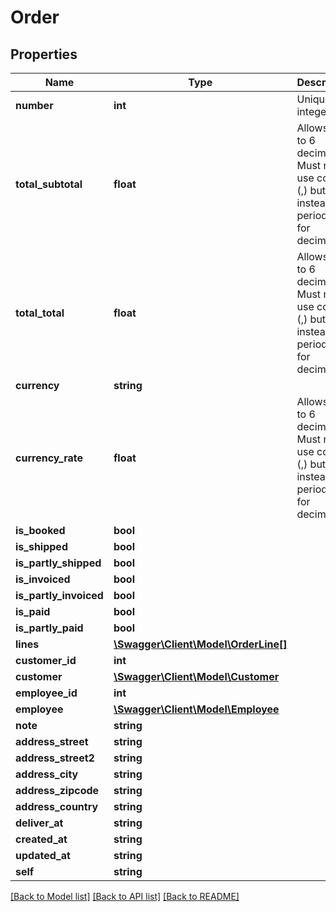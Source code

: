 # Order

## Properties
Name | Type | Description | Notes
------------ | ------------- | ------------- | -------------
**number** | **int** | Unique integer | [optional] 
**total_subtotal** | **float** | Allows up to 6 decimals. Must not use comma (,) but instead a period (.) for decimals. | [optional] 
**total_total** | **float** | Allows up to 6 decimals. Must not use comma (,) but instead a period (.) for decimals. | [optional] 
**currency** | **string** |  | [optional] 
**currency_rate** | **float** | Allows up to 6 decimals. Must not use comma (,) but instead a period (.) for decimals. | [optional] 
**is_booked** | **bool** |  | [optional] 
**is_shipped** | **bool** |  | [optional] 
**is_partly_shipped** | **bool** |  | [optional] 
**is_invoiced** | **bool** |  | [optional] 
**is_partly_invoiced** | **bool** |  | [optional] 
**is_paid** | **bool** |  | [optional] 
**is_partly_paid** | **bool** |  | [optional] 
**lines** | [**\Swagger\Client\Model\OrderLine[]**](OrderLine.md) |  | [optional] 
**customer_id** | **int** |  | [optional] 
**customer** | [**\Swagger\Client\Model\Customer**](Customer.md) |  | [optional] 
**employee_id** | **int** |  | [optional] 
**employee** | [**\Swagger\Client\Model\Employee**](Employee.md) |  | [optional] 
**note** | **string** |  | [optional] 
**address_street** | **string** |  | [optional] 
**address_street2** | **string** |  | [optional] 
**address_city** | **string** |  | [optional] 
**address_zipcode** | **string** |  | [optional] 
**address_country** | **string** |  | [optional] 
**deliver_at** | **string** |  | [optional] 
**created_at** | **string** |  | [optional] 
**updated_at** | **string** |  | [optional] 
**self** | **string** |  | [optional] 

[[Back to Model list]](../README.md#documentation-for-models) [[Back to API list]](../README.md#documentation-for-api-endpoints) [[Back to README]](../README.md)


